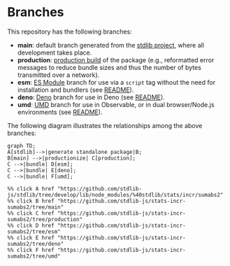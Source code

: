 <!--

@license Apache-2.0

Copyright (c) 2022 The Stdlib Authors.

Licensed under the Apache License, Version 2.0 (the "License");
you may not use this file except in compliance with the License.
You may obtain a copy of the License at

    http://www.apache.org/licenses/LICENSE-2.0

Unless required by applicable law or agreed to in writing, software
distributed under the License is distributed on an "AS IS" BASIS,
WITHOUT WARRANTIES OR CONDITIONS OF ANY KIND, either express or implied.
See the License for the specific language governing permissions and
limitations under the License.

-->

# Branches

This repository has the following branches:

-   **main**: default branch generated from the [stdlib project][stdlib-url], where all development takes place.
-   **production**: [production build][production-url] of the package (e.g., reformatted error messages to reduce bundle sizes and thus the number of bytes transmitted over a network).
-   **esm**: [ES Module][esm-url] branch for use via a `script` tag without the need for installation and bundlers (see [README][esm-readme]).
-   **deno**: [Deno][deno-url] branch for use in Deno (see [README][deno-readme]).
-   **umd**: [UMD][umd-url] branch for use in Observable, or in dual browser/Node.js environments (see [README][umd-readme]).

The following diagram illustrates the relationships among the above branches:

```mermaid
graph TD;
A[stdlib]-->|generate standalone package|B;
B[main] -->|productionize| C[production];
C -->|bundle| D[esm];
C -->|bundle| E[deno];
C -->|bundle| F[umd];

%% click A href "https://github.com/stdlib-js/stdlib/tree/develop/lib/node_modules/%40stdlib/stats/incr/sumabs2"
%% click B href "https://github.com/stdlib-js/stats-incr-sumabs2/tree/main"
%% click C href "https://github.com/stdlib-js/stats-incr-sumabs2/tree/production"
%% click D href "https://github.com/stdlib-js/stats-incr-sumabs2/tree/esm"
%% click E href "https://github.com/stdlib-js/stats-incr-sumabs2/tree/deno"
%% click F href "https://github.com/stdlib-js/stats-incr-sumabs2/tree/umd"
```

[stdlib-url]: https://github.com/stdlib-js/stdlib/tree/develop/lib/node_modules/%40stdlib/stats/incr/sumabs2
[production-url]: https://github.com/stdlib-js/stats-incr-sumabs2/tree/production
[deno-url]: https://github.com/stdlib-js/stats-incr-sumabs2/tree/deno
[deno-readme]: https://github.com/stdlib-js/stats-incr-sumabs2/blob/deno/README.md
[umd-url]: https://github.com/stdlib-js/stats-incr-sumabs2/tree/umd
[umd-readme]: https://github.com/stdlib-js/stats-incr-sumabs2/blob/umd/README.md
[esm-url]: https://github.com/stdlib-js/stats-incr-sumabs2/tree/esm
[esm-readme]: https://github.com/stdlib-js/stats-incr-sumabs2/blob/esm/README.md